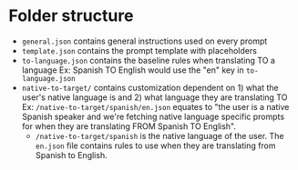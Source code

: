 # Folder structure

- `general.json` contains general instructions used on every prompt
- `template.json` contains the prompt template with placeholders
- `to-language.json` contains the baseline rules when translating TO a language
  Ex: Spanish TO English would use the "en" key in `to-language.json`
- `native-to-target/` contains customization dependent on 1) what the user's native language is and 2) what language they are translating TO
  Ex: `/native-to-target/spanish/en.json` equates to "the user is a native Spanish speaker and we're fetching native language specific prompts for when they are translating FROM Spanish TO English".
  - `/native-to-target/spanish` is the native language of the user. The `en.json` file contains rules to use when they are translating from Spanish to English.

